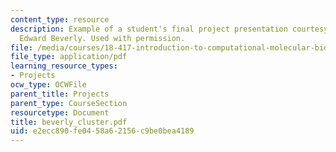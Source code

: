 ```yaml
---
content_type: resource
description: Example of a student's final project presentation courtesy of Robert
  Edward Beverly. Used with permission.
file: /media/courses/18-417-introduction-to-computational-molecular-biology-fall-2004/e2ecc890fe0458a62156c9be0bea4189_beverly_cluster.pdf
file_type: application/pdf
learning_resource_types:
- Projects
ocw_type: OCWFile
parent_title: Projects
parent_type: CourseSection
resourcetype: Document
title: beverly_cluster.pdf
uid: e2ecc890-fe04-58a6-2156-c9be0bea4189
---
```

